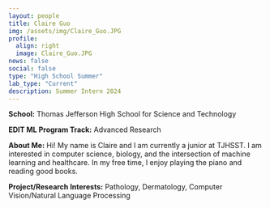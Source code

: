 ```yaml
---
layout: people
title: Claire Guo
img: /assets/img/Claire_Guo.JPG
profile:
  align: right
  image: Claire_Guo.JPG
news: false
social: false
type: "High School Summer"
lab_type: "Current"
description: Summer Intern 2024
---
```


**School:** Thomas Jefferson High School for Science and Technology

**EDIT ML Program Track:**
Advanced Research

**About Me:**
Hi! My name is Claire and I am currently a junior at TJHSST. I am interested in computer science, biology, and the intersection of machine learning and healthcare. In my free time, I enjoy playing the piano and reading good books.

**Project/Research Interests:**
Pathology, Dermatology, Computer Vision/Natural Language Processing
    